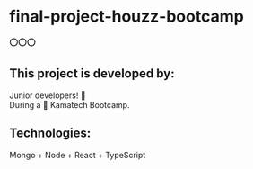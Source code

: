 # final-project-houzz-bootcamp
⭕⭕⭕

## This project is developed by: 
Junior developers! 🥇\
During a 🎉 Kamatech Bootcamp.

## Technologies:
Mongo + Node + React + TypeScript

